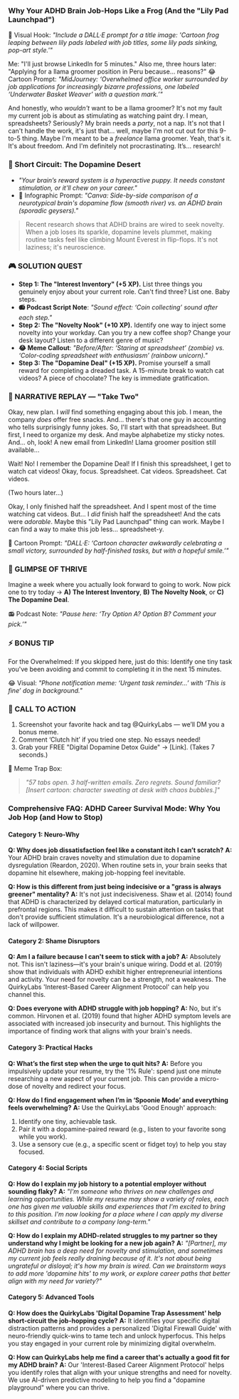<script type="application/ld+json">
{
  "@context": "https://schema.org",
  "@type": "BlogPosting",
  "headline": "ADHD & Career Survival Mode: Your Executive Dysfunction Loop Sabotaging Your Job",
  "description": "Does your career feel like a never-ending hamster wheel? Faraone et al., 2021 proves executive dysfunction loop blocks engagement. Neuro-Action Checklist.",
  "image": "https://quirkylabs.com/og/adhd-career-survival-mode-debug.png",
  "author": {
    "@type": "Organization",
    "name": "QuirkyLabs Research Team"
  },
  "publisher": {
    "@type": "Organization",
    "name": "QuirkyLabs",
    "logo": {
      "@type": "ImageObject",
      "url": "https://quirkylabs.com/logo.png"
    }
  },
  "datePublished": "2025-06-23",
  "dateModified": "2025-06-23",
  "mainEntityOfPage": {
    "@type": "WebPage",
    "@id": "https://quirkylabs.com/adhd-career-survival-mode.why-do-i-get-bored-and-quit-every-job"
  },
   "keywords": "why do ADHDers struggle with jobs, how to stay employed with ADHD, ADHD job struggles, ADHD career, executive function overload digital ADHD, ADHD work productivity"
}
</script>

<script type="application/ld+json">
{
  "@context": "https://schema.org",
  "@type": "FAQPage",
  "mainEntity": [
    {
      "@type": "Question",
      "name": "Why does job dissatisfaction feel like a constant itch I can’t scratch?",
      "acceptedAnswer": {
        "@type": "Answer",
        "text": "Your ADHD brain craves novelty and stimulation due to dopamine dysregulation (Reardon, 2020). When routine sets in, your brain seeks that dopamine hit elsewhere, making job-hopping feel inevitable."
      }
    },
    {
      "@type": "Question",
      "name": "How is this different from just being indecisive or a \"grass is always greener\" mentality?",
      "acceptedAnswer": {
        "@type": "Answer",
        "text": "It's not just indecisiveness. Shaw et al. (2014) found that ADHD is characterized by delayed cortical maturation, particularly in prefrontal regions. This makes it difficult to sustain attention on tasks that don't provide sufficient stimulation. It's a neurobiological difference, not a lack of willpower."
      }
    },
    {
      "@type": "Question",
      "name": "Am I a failure because I can't seem to stick with a job?",
      "acceptedAnswer": {
        "@type": "Answer",
        "text": "Absolutely not. This isn't laziness—it's your brain's unique wiring. Dodd et al. (2019) show that individuals with ADHD exhibit higher entrepreneurial intentions and activity. Your need for novelty can be a strength, not a weakness. The QuirkyLabs 'Interest-Based Career Alignment Protocol' can help you channel this."
      }
    },
    {
      "@type": "Question",
      "name": "Does everyone with ADHD struggle with job hopping?",
      "acceptedAnswer": {
        "@type": "Answer",
        "text": "No, but it's common. Hirvonen et al. (2019) found that higher ADHD symptom levels are associated with increased job insecurity and burnout. This highlights the importance of finding work that aligns with your brain's needs."
      }
    },
    {
      "@type": "Question",
      "name": "What’s the first step when the urge to quit hits?",
      "acceptedAnswer": {
        "@type": "Answer",
        "text": "Before you impulsively update your resume, try the '1% Rule': spend just one minute researching a new aspect of your current job. This can provide a micro-dose of novelty and redirect your focus."
      }
    },
    {
      "@type": "Question",
      "name": "How do I find engagement when I’m in ‘Spoonie Mode’ and everything feels overwhelming?",
      "acceptedAnswer": {
        "@type": "Answer",
        "text": "Use the QuirkyLabs 'Good Enough' approach:\n1. Identify one tiny, achievable task.\n2. Pair it with a dopamine-paired reward (e.g., listen to your favorite song while you work).\n3. Use a sensory cue (e.g., a specific scent or fidget toy) to help you stay focused."
      }
    },
    {
      "@type": "Question",
      "name": "How do I explain my job history to a potential employer without sounding flaky?",
      "acceptedAnswer": {
        "@type": "Answer",
        "text": "*\"I'm someone who thrives on new challenges and learning opportunities. While my resume may show a variety of roles, each one has given me valuable skills and experiences that I'm excited to bring to this position. I'm now looking for a place where I can apply my diverse skillset and contribute to a company long-term.\"*"
      }
    },
    {
      "@type": "Question",
      "name": "How do I explain my ADHD-related struggles to my partner so they understand why I might be looking for a new job again?",
      "acceptedAnswer": {
        "@type": "Answer",
        "text": "*\"[Partner], my ADHD brain has a deep need for novelty and stimulation, and sometimes my current job feels really draining because of it. It's not about being ungrateful or disloyal; it's how my brain is wired. Can we brainstorm ways to add more 'dopamine hits' to my work, or explore career paths that better align with my need for variety?\"*"
      }
    },
    {
      "@type": "Question",
      "name": "How does the QuirkyLabs 'Digital Dopamine Trap Assessment' help short-circuit the job-hopping cycle?",
      "acceptedAnswer": {
        "@type": "Answer",
        "text": "It identifies your specific digital distraction patterns and provides a personalized 'Digital Firewall Guide' with neuro-friendly quick-wins to tame tech and unlock hyperfocus. This helps you stay engaged in your current role by minimizing digital overwhelm."
      }
    },
    {
      "@type": "Question",
      "name": "How can QuirkyLabs help me find a career that's actually a good fit for my ADHD brain?",
      "acceptedAnswer": {
        "@type": "Answer",
        "text": "Our 'Interest-Based Career Alignment Protocol' helps you identify roles that align with your unique strengths and need for novelty. We use AI-driven predictive modeling to help you find a \"dopamine playground\" where you can thrive."
      }
    }
  ]
}
</script>

### **Why Your ADHD Brain Job-Hops Like a Frog (And the "Lily Pad Launchpad")**

🎨 Visual Hook: *"Include a DALL·E prompt for a title image: 'Cartoon frog leaping between lily pads labeled with job titles, some lily pads sinking, pop-art style.'"*

Me: "I'll just browse LinkedIn for 5 minutes." Also me, three hours later: "Applying for a llama groomer position in Peru because... reasons?" 
😂 Cartoon Prompt: *"MidJourney: ‘Overwhelmed office worker surrounded by job applications for increasingly bizarre professions, one labeled ‘Underwater Basket Weaver’ with a question mark.’"*

And honestly, who *wouldn't* want to be a llama groomer? It's not my fault my current job is about as stimulating as watching paint dry. I mean, spreadsheets? Seriously? My brain needs a *party*, not a nap. It's not that I can't handle the work, it's just that... well, maybe I'm not cut out for this 9-to-5 thing. Maybe I'm meant to be a *freelance* llama groomer. Yeah, that's it. It's about freedom. And I'm definitely not procrastinating. It’s… research!

### 🧠 Short Circuit: The Dopamine Desert
- *"Your brain’s reward system is a hyperactive puppy. It needs constant stimulation, or it'll chew on your career."*
- 🎨 Infographic Prompt: *"Canva: Side-by-side comparison of a neurotypical brain's dopamine flow (smooth river) vs. an ADHD brain (sporadic geysers)."*

> Recent research shows that ADHD brains are wired to seek novelty. When a job loses its sparkle, dopamine levels plummet, making routine tasks feel like climbing Mount Everest in flip-flops. It's not laziness; it's neuroscience.

### 🎮 SOLUTION QUEST
- **Step 1: The "Interest Inventory" (+5 XP).** List three things you genuinely enjoy about your current role. Can't find three? List one. Baby steps.
- **📻 Podcast Script Note**: *"Sound effect: ‘Coin collecting’ sound after each step."*
- **Step 2: The "Novelty Nook" (+10 XP).** Identify one way to inject some novelty into your workday. Can you try a new coffee shop? Change your desk layout? Listen to a different genre of music?
- **😂 Meme Callout**: *"Before/After: ‘Staring at spreadsheet’ (zombie) vs. ‘Color-coding spreadsheet with enthusiasm’ (rainbow unicorn)."*
- **Step 3: The "Dopamine Deal" (+15 XP).** Promise yourself a small reward for completing a dreaded task. A 15-minute break to watch cat videos? A piece of chocolate? The key is immediate gratification.

### 🔄 NARRATIVE REPLAY — "Take Two"

Okay, new plan. I *will* find something engaging about this job. I mean, the company *does* offer free snacks. And... there's that one guy in accounting who tells surprisingly funny jokes. So, I'll start with that spreadsheet. But first, I need to organize my desk. And maybe alphabetize my sticky notes. And... oh, look! A new email from LinkedIn! Llama groomer position still available...

Wait! No! I remember the Dopamine Deal! If I finish this spreadsheet, I get to watch cat videos! Okay, focus. Spreadsheet. Cat videos. Spreadsheet. Cat videos.

(Two hours later...)

Okay, I only finished half the spreadsheet. And I spent most of the time watching cat videos. But... I *did* finish half the spreadsheet! And the cats were *adorable*. Maybe this "Lily Pad Launchpad" thing can work. Maybe I can find a way to make this job less... spreadsheet-y.

🎨 Cartoon Prompt: *"DALL·E: ‘Cartoon character awkwardly celebrating a small victory, surrounded by half-finished tasks, but with a hopeful smile.’"*

### 🌟 GLIMPSE OF THRIVE
Imagine a week where you actually look forward to going to work. Now pick one to try today → **A) The Interest Inventory**, **B) The Novelty Nook**, or **C) The Dopamine Deal**.

📻 Podcast Note: *"Pause here: ‘Try Option A? Option B? Comment your pick.’"*

### ⚡ BONUS TIP
For the Overwhelmed: If you skipped here, just do this: Identify one tiny task you've been avoiding and commit to completing it in the next 15 minutes.

😂 Visual: *"Phone notification meme: ‘Urgent task reminder…’ with ‘This is fine’ dog in background."*

### 📢 CALL TO ACTION
1. Screenshot your favorite hack and tag @QuirkyLabs — we’ll DM you a bonus meme.
2. Comment ‘Clutch hit’ if you tried one step. No essays needed!
3. Grab your FREE "Digital Dopamine Detox Guide" → [Link]. (Takes 7 seconds.)

🎨 Meme Trap Box:
> *"57 tabs open. 3 half-written emails. Zero regrets. Sound familiar? [Insert cartoon: character sweating at desk with chaos bubbles.]"*

### **Comprehensive FAQ: ADHD Career Survival Mode: Why You Job Hop (and How to Stop)**

#### **Category 1: Neuro-Why**
**Q: Why does job dissatisfaction feel like a constant itch I can’t scratch?**
**A:** Your ADHD brain craves novelty and stimulation due to dopamine dysregulation (Reardon, 2020). When routine sets in, your brain seeks that dopamine hit elsewhere, making job-hopping feel inevitable.

**Q: How is this different from just being indecisive or a "grass is always greener" mentality?**
**A:** It's not just indecisiveness. Shaw et al. (2014) found that ADHD is characterized by delayed cortical maturation, particularly in prefrontal regions. This makes it difficult to sustain attention on tasks that don't provide sufficient stimulation. It's a neurobiological difference, not a lack of willpower.

#### **Category 2: Shame Disruptors**
**Q: Am I a failure because I can't seem to stick with a job?**
**A:** Absolutely not. This isn't laziness—it's your brain's unique wiring. Dodd et al. (2019) show that individuals with ADHD exhibit higher entrepreneurial intentions and activity. Your need for novelty can be a strength, not a weakness. The QuirkyLabs 'Interest-Based Career Alignment Protocol' can help you channel this.

**Q: Does everyone with ADHD struggle with job hopping?**
**A:** No, but it's common. Hirvonen et al. (2019) found that higher ADHD symptom levels are associated with increased job insecurity and burnout. This highlights the importance of finding work that aligns with your brain's needs.

#### **Category 3: Practical Hacks**
**Q: What’s the first step when the urge to quit hits?**
**A:** Before you impulsively update your resume, try the '1% Rule': spend just one minute researching a new aspect of your current job. This can provide a micro-dose of novelty and redirect your focus.

**Q: How do I find engagement when I’m in ‘Spoonie Mode’ and everything feels overwhelming?**
**A:** Use the QuirkyLabs 'Good Enough' approach:
1. Identify one tiny, achievable task.
2. Pair it with a dopamine-paired reward (e.g., listen to your favorite song while you work).
3. Use a sensory cue (e.g., a specific scent or fidget toy) to help you stay focused.

#### **Category 4: Social Scripts**
**Q: How do I explain my job history to a potential employer without sounding flaky?**
**A:** *"I'm someone who thrives on new challenges and learning opportunities. While my resume may show a variety of roles, each one has given me valuable skills and experiences that I'm excited to bring to this position. I'm now looking for a place where I can apply my diverse skillset and contribute to a company long-term."*

**Q: How do I explain my ADHD-related struggles to my partner so they understand why I might be looking for a new job again?**
**A:** *"[Partner], my ADHD brain has a deep need for novelty and stimulation, and sometimes my current job feels really draining because of it. It's not about being ungrateful or disloyal; it's how my brain is wired. Can we brainstorm ways to add more 'dopamine hits' to my work, or explore career paths that better align with my need for variety?"*

#### **Category 5: Advanced Tools**
**Q: How does the QuirkyLabs 'Digital Dopamine Trap Assessment' help short-circuit the job-hopping cycle?**
**A:** It identifies your specific digital distraction patterns and provides a personalized 'Digital Firewall Guide' with neuro-friendly quick-wins to tame tech and unlock hyperfocus. This helps you stay engaged in your current role by minimizing digital overwhelm.

**Q: How can QuirkyLabs help me find a career that's actually a good fit for my ADHD brain?**
**A:** Our 'Interest-Based Career Alignment Protocol' helps you identify roles that align with your unique strengths and need for novelty. We use AI-driven predictive modeling to help you find a "dopamine playground" where you can thrive.
